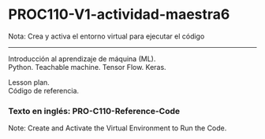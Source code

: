 # PROC110-V1-actividad-maestra6
Nota: Crea y activa el entorno virtual para ejecutar el código
  
- - - - -  
  
Introducción al aprendizaje de máquina (ML).  
Python. Teachable machine. Tensor Flow. Keras.  
  
Lesson plan.  
Código de referencia.  
  
### Texto en inglés: PRO-C110-Reference-Code
Note: Create and Activate the Virtual Environment to Run the Code.
